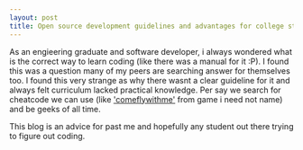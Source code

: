 ```yaml
---
layout: post
title: Open source development guidelines and advantages for college students
---
```


As an engieering graduate and software developer, i always wondered what is the correct way to learn coding (like there was a manual for it :P). I found this was a question many of my peers are searching answer for themselves too. I found this very strange as why there wasnt a clear guideline for it and always felt curriculum lacked practical knowledge. Per say we search for cheatcode we can use (like <a href="https://www.youtube.com/watch?v=IgKZ_pWYSMk">'comeflywithme'</a> from game i need not name) and be geeks of all time.

This blog is an advice for past me and hopefully any student out there trying to figure out coding.



